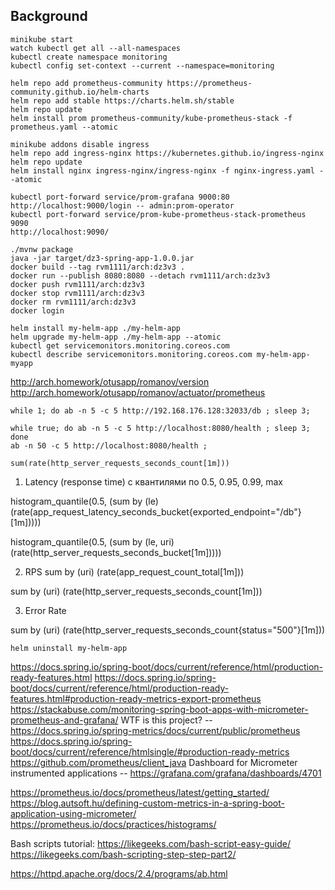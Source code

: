 ## Background

```
minikube start
watch kubectl get all --all-namespaces
kubectl create namespace monitoring
kubectl config set-context --current --namespace=monitoring

helm repo add prometheus-community https://prometheus-community.github.io/helm-charts
helm repo add stable https://charts.helm.sh/stable
helm repo update
helm install prom prometheus-community/kube-prometheus-stack -f prometheus.yaml --atomic

minikube addons disable ingress
helm repo add ingress-nginx https://kubernetes.github.io/ingress-nginx
helm repo update
helm install nginx ingress-nginx/ingress-nginx -f nginx-ingress.yaml --atomic

kubectl port-forward service/prom-grafana 9000:80
http://localhost:9000/login -- admin:prom-operator
kubectl port-forward service/prom-kube-prometheus-stack-prometheus 9090
http://localhost:9090/

./mvnw package
java -jar target/dz3-spring-app-1.0.0.jar
docker build --tag rvm1111/arch:dz3v3 .
docker run --publish 8080:8080 --detach rvm1111/arch:dz3v3
docker push rvm1111/arch:dz3v3
docker stop rvm1111/arch:dz3v3
docker rm rvm1111/arch:dz3v3
docker login

helm install my-helm-app ./my-helm-app
helm upgrade my-helm-app ./my-helm-app --atomic
kubectl get servicemonitors.monitoring.coreos.com
kubectl describe servicemonitors.monitoring.coreos.com my-helm-app-myapp  

```
http://arch.homework/otusapp/romanov/version
http://arch.homework/otusapp/romanov/actuator/prometheus

```
while 1; do ab -n 5 -c 5 http://192.168.176.128:32033/db ; sleep 3;

while true; do ab -n 5 -c 5 http://localhost:8080/health ; sleep 3; done
ab -n 50 -c 5 http://localhost:8080/health ;

sum(rate(http_server_requests_seconds_count[1m]))
```
1. Latency (response time) с квантилями по 0.5, 0.95, 0.99, max

histogram_quantile(0.5, (sum by (le)(rate(app_request_latency_seconds_bucket{exported_endpoint="/db"}[1m]))))

histogram_quantile(0.5, (sum by (le, uri)(rate(http_server_requests_seconds_bucket[1m]))))

2. RPS
sum by (uri) (rate(app_request_count_total[1m]))

sum by (uri) (rate(http_server_requests_seconds_count[1m]))

3. Error Rate

sum by (uri) (rate(http_server_requests_seconds_count{status="500"}[1m]))
```
helm uninstall my-helm-app
```

https://docs.spring.io/spring-boot/docs/current/reference/html/production-ready-features.html
https://docs.spring.io/spring-boot/docs/current/reference/html/production-ready-features.html#production-ready-metrics-export-prometheus
https://stackabuse.com/monitoring-spring-boot-apps-with-micrometer-prometheus-and-grafana/
WTF is this project? -- https://docs.spring.io/spring-metrics/docs/current/public/prometheus
https://docs.spring.io/spring-boot/docs/current/reference/htmlsingle/#production-ready-metrics
https://github.com/prometheus/client_java
Dashboard for Micrometer instrumented applications  -- https://grafana.com/grafana/dashboards/4701

https://prometheus.io/docs/prometheus/latest/getting_started/
https://blog.autsoft.hu/defining-custom-metrics-in-a-spring-boot-application-using-micrometer/
https://prometheus.io/docs/practices/histograms/

Bash scripts tutorial: 
https://likegeeks.com/bash-script-easy-guide/
https://likegeeks.com/bash-scripting-step-step-part2/

https://httpd.apache.org/docs/2.4/programs/ab.html